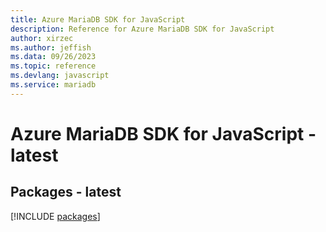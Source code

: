 ```yaml
---
title: Azure MariaDB SDK for JavaScript
description: Reference for Azure MariaDB SDK for JavaScript
author: xirzec
ms.author: jeffish
ms.data: 09/26/2023
ms.topic: reference
ms.devlang: javascript
ms.service: mariadb
---
```

# Azure MariaDB SDK for JavaScript - latest
## Packages - latest
[!INCLUDE [packages](mariadb-index.md)]
